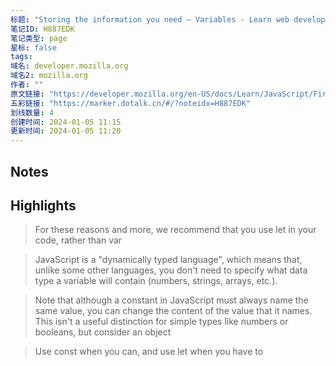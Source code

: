 ```yaml
---
标题: "Storing the information you need — Variables - Learn web development | MDN"
笔记ID: H887EDK
笔记类型: page
星标: false
tags: 
域名: developer.mozilla.org
域名2: mozilla.org
作者: ""
原文链接: "https://developer.mozilla.org/en-US/docs/Learn/JavaScript/First_steps/Variables"
五彩链接: "https://marker.dotalk.cn/#/?noteidx=H887EDK"
划线数量: 4
创建时间: 2024-01-05 11:15
更新时间: 2024-01-05 11:20
---
```


## Notes


## Highlights
> For these reasons and more, we recommend that you use let in your code, rather than var

> JavaScript is a "dynamically typed language", which means that, unlike some other languages, you don't need to specify what data type a variable will contain (numbers, strings, arrays, etc.).

> Note that although a constant in JavaScript must always name the same value, you can change the content of the value that it names. This isn't a useful distinction for simple types like numbers or booleans, but consider an object

> Use const when you can, and use let when you have to

